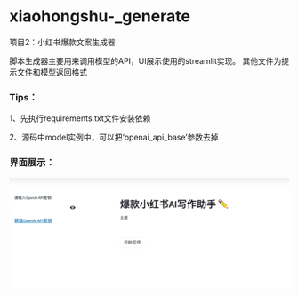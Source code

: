 # xiaohongshu-_generate

项目2：小红书爆款文案生成器

脚本生成器主要用来调用模型的API，UI展示使用的streamlit实现。
其他文件为提示文件和模型返回格式

### Tips：
1、先执行requirements.txt文件安装依赖

2、源码中model实例中，可以把‘openai_api_base’参数去掉

### 界面展示： 
![Image text](https://github.com/zhaozeru/xiaohongshu-_generate/blob/main/UI_display.png)
